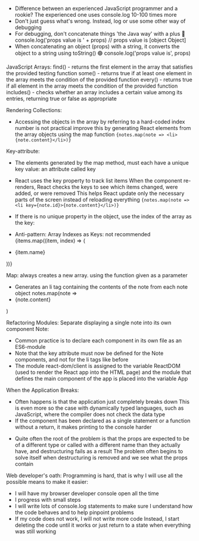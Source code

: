 #
- Difference between an experienced JavaScript programmer and a rookie?
  The experienced one uses console.log 10-100 times more
- Don't just guess what's wrong. Instead, log or use some other way of debugging
- For debugging, don't concatenate things 'the Java way' with a plus
🔴 console.log('props value is ' + props) // props value is [object Object]
- When concatenating an object (props) with a string, it converts the object to a string using toString()
🟢 console.log('props value is', props)

JavaScript Arrays:
find() - returns the first element in the array that satisfies the provided testing function
some() - returns true if at least one element in the array meets the condition of the provided function
every() - returns true if all element in the array meets the condition of the provided function
includes() - checks whether an array includes a certain value among its entries, returning true or false as appropriate

Rendering Collections:
- Accessing the objects in the array by referring to a hard-coded index number is not practical
  improve this by generating React elements from the array objects using the map function
`{notes.map(note => <li>{note.content}</li>)}`

Key-attribute:
- The elements generated by the map method, must each have a unique key value: an attribute called key
- React uses the key property to track list items
  When the component re-renders, React checks the keys to see which items changed, were added, or were removed
  This helps React update only the necessary parts of the screen instead of reloading everything
`{notes.map(note => <li key={note.id}>{note.content}</li>)}`

- If there is no unique property in the object, use the index of the array as the key:
- Anti-pattern: Array Indexes as Keys: not recommended
{items.map((item, index) => (
  <li key={index}>{item.name}</li>
))}

Map: always creates a new array. using the function given as a parameter
- Generates an li tag containing the contents of the note from each note object
notes.map(note =>
  <li key={note.id}>
    {note.content}
  </li>
)

Refactoring Modules: Separate displaying a single note into its own component Note:
- Common practice is to declare each component in its own file as an ES6-module
- Note that the key attribute must now be defined for the Note components, and not for the li tags like before
- The module react-dom/client is assigned to the variable ReactDOM (used to render the React app into the HTML page)
  and the module that defines the main component of the app is placed into the variable App

When the Application Breaks:
- Often happens is that the application just completely breaks down
  This is even more so the case with dynamically typed languages, such as JavaScript, where the compiler does not check the data type
- If the component has been declared as a single statement or a function without a return, it makes printing to the console harder
<!-- const Course = ({ course }) => {  -->
<!--   console.log(course) -->
<!--   return ( -->
<!--     <div> -->
<!--       <Header course={course} /> -->
<!--     </div> -->
<!--   ) -->
<!-- } -->
- Quite often the root of the problem is that the props are expected to be of a different type
  or called with a different name than they actually have, and destructuring fails as a result
  The problem often begins to solve itself when destructuring is removed and we see what the props contain

Web developer's oath:
Programming is hard, that is why I will use all the possible means to make it easier:
- I will have my browser developer console open all the time
- I progress with small steps
- I will write lots of console.log statements to make sure I understand how the code behaves and to help pinpoint problems
- If my code does not work, I will not write more code
  Instead, I start deleting the code until it works or just return to a state when everything was still working
